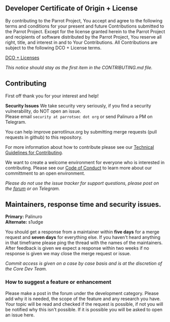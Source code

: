 ## Developer Certificate of Origin + License

By contributing to the Parrot Project, You accept and agree to the following terms and
conditions for your present and future Contributions submitted to the Parrot Project.
Except for the license granted herein to the Parrot Project and recipients of software
distributed by the Parrot Project, You reserve all right, title, and interest in and to
Your Contributions. All Contributions are subject to the following DCO + License
terms.

[DCO + Licenses](LICENSE.md)

_This notice should stay as the first item in the CONTRIBUTING.md file._

## Contributing

First off thank you for your interest and help!

**Security Issues** 
We take security very seriously, if you find a security vulnerability, do NOT open an issue. <br>
Please email `security at parrotsec dot org` or send Palinuro a PM on Telegram. 

You can help improve parrotlinux.org by submitting merge requests (pull requests in github) to this repository.

For more information about how to contribute please see our [Technical Guidelines for Contributing](https://nest.parrotsec.org/parrot-organization/community-team/community/blob/master/Tech-GL-4C.md).

We want to create a welcome environment for everyone who is interested in contributing. Please see our [Code of Conduct](https://nest.parrotsec.org/parrot-organization/community-team/community/blob/master/code-of-conduct.md) to learn more about our committment to an open environment.

_Please do not use the issue tracker for support questions, please post on the [forum](https://community.parrot.sh) or on Telegram._

## Maintainers, response time and security issues. 

**Primary:** Palinuro <br>
**Alternate:** s1udge

You should get a response from a maintainer within **five days** for a merge request and **seven days** for everything else.
If you haven't heard anything in that timeframe please ping the thread with the names of the maintainers.
After feedback is given we expect a response within two weeks if no response is given we may close the merge request or issue. 

_Commit access is given on a case by case basis and is at the discretion of the Core Dev Team._

### How to suggest a feature or enhancement
Please make a post in the forum under the development category. Please add why it is needed, the scope of the feature and any research you have. 
Your topic will be read and checked if the request is possible, if not you will be notified why this isn't possible. 
If it is possible you will be asked to open an issue here.
